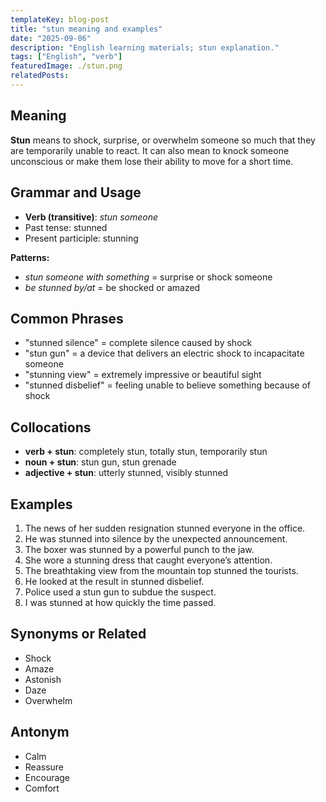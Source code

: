 ```yaml
---
templateKey: blog-post
title: "stun meaning and examples"
date: "2025-09-06"
description: "English learning materials; stun explanation."
tags: ["English", "verb"]
featuredImage: ./stun.png
relatedPosts:
---
```


## Meaning

**Stun** means to shock, surprise, or overwhelm someone so much that they are temporarily unable to react.
It can also mean to knock someone unconscious or make them lose their ability to move for a short time.

## Grammar and Usage

- **Verb (transitive)**: _stun someone_
- Past tense: stunned
- Present participle: stunning

**Patterns:**

- _stun someone with something_ = surprise or shock someone
- _be stunned by/at_ = be shocked or amazed

## Common Phrases

- "stunned silence" = complete silence caused by shock
- "stun gun" = a device that delivers an electric shock to incapacitate someone
- "stunning view" = extremely impressive or beautiful sight
- "stunned disbelief" = feeling unable to believe something because of shock

## Collocations

- **verb + stun**: completely stun, totally stun, temporarily stun
- **noun + stun**: stun gun, stun grenade
- **adjective + stun**: utterly stunned, visibly stunned

## Examples

1. The news of her sudden resignation stunned everyone in the office.
2. He was stunned into silence by the unexpected announcement.
3. The boxer was stunned by a powerful punch to the jaw.
4. She wore a stunning dress that caught everyone’s attention.
5. The breathtaking view from the mountain top stunned the tourists.
6. He looked at the result in stunned disbelief.
7. Police used a stun gun to subdue the suspect.
8. I was stunned at how quickly the time passed.

## Synonyms or Related

- Shock
- Amaze
- Astonish
- Daze
- Overwhelm

## Antonym

- Calm
- Reassure
- Encourage
- Comfort
